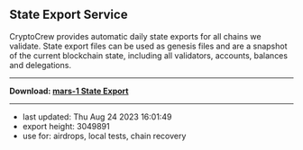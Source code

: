 ## State Export Service
CryptoCrew provides automatic daily state exports for all chains we validate. State export files can be used as genesis files and are a snapshot of the current blockchain state, including all validators, accounts, balances and delegations.

---

**Download: [mars-1 State Export](https://dl.ccvalidators.com/SERVICE/mars/mars-1_export_3049891.json)**

---

- last updated: Thu Aug 24 2023 16:01:49
- export height: 3049891
- use for: airdrops, local tests, chain recovery
